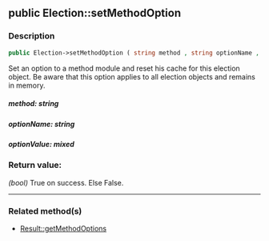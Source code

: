 ## public Election::setMethodOption

### Description    

```php
public Election->setMethodOption ( string method , string optionName , mixed optionValue ) : bool
```

Set an option to a method module and reset his cache for this election object. Be aware that this option applies to all election objects and remains in memory.
    

##### **method:** *string*   
    


##### **optionName:** *string*   
    


##### **optionValue:** *mixed*   
    


### Return value:   

*(bool)* True on success. Else False.


---------------------------------------

### Related method(s)      

* [Result::getMethodOptions](../Result%20Class/public%20Result--getMethodOptions.md)    
